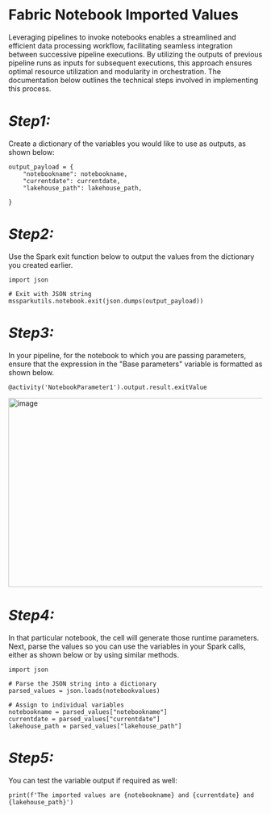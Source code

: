 # Fabric Notebook Imported Values
<link rel="icon" href="articles/fabric_16_color.svg" type="image/x-icon" >

Leveraging pipelines to invoke notebooks enables a streamlined and efficient data processing workflow, facilitating seamless integration between successive pipeline executions. By utilizing the outputs of previous pipeline runs as inputs for subsequent executions, this approach ensures optimal resource utilization and modularity in orchestration. 
The documentation below outlines the technical steps involved in implementing this process.

# *Step1:*

Create a dictionary of the variables you would like to use as outputs, as shown below:

```
output_payload = {
    "notebookname": notebookname,
    "currentdate": currentdate,
    "lakehouse_path": lakehouse_path,

}
```

# *Step2:*

Use the Spark exit function below to output the values from the dictionary you created earlier.

```
import json

# Exit with JSON string
mssparkutils.notebook.exit(json.dumps(output_payload))

```


# *Step3:*

In your pipeline, for the notebook to which you are passing parameters, ensure that the expression in the "Base parameters" variable is formatted as shown below.

```
@activity('NotebookParameter1').output.result.exitValue
```

<img width="819" height="375" alt="image" src="https://github.com/user-attachments/assets/fedab637-5d1b-43a0-b4ff-fd2201cbef72" />


# *Step4:*

In that particular notebook, the cell will generate those runtime parameters.
Next, parse the values so you can use the variables in your Spark calls, either as shown below or by using similar methods.

```
import json

# Parse the JSON string into a dictionary
parsed_values = json.loads(notebookvalues)

# Assign to individual variables
notebookname = parsed_values["notebookname"]
currentdate = parsed_values["currentdate"]
lakehouse_path = parsed_values["lakehouse_path"]

```

# *Step5:*
You can test the variable output if required as well: 

```
print(f'The imported values are {notebookname} and {currentdate} and {lakehouse_path}')
```












